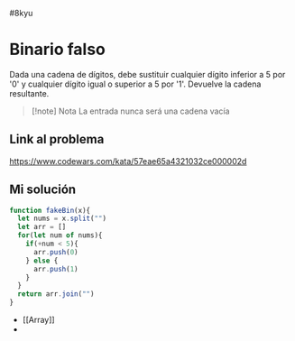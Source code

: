 #8kyu

# Binario falso

Dada una cadena de dígitos, debe sustituir cualquier dígito inferior a 5 por '0' y cualquier dígito igual o superior a 5 por '1'. Devuelve la cadena resultante.

> [!note] Nota
> La entrada nunca será una cadena vacía

## Link al problema

https://www.codewars.com/kata/57eae65a4321032ce000002d

## Mi solución 

```js
function fakeBin(x){
  let nums = x.split("")
  let arr = []
  for(let num of nums){
    if(+num < 5){
      arr.push(0)
    } else {
      arr.push(1)
    }
  }
  return arr.join("")
}
```

- [[Array]]
- 